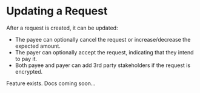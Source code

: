 # Updating a Request

After a request is created, it can be updated:

* The payee can optionally cancel the request or increase/decrease the expected amount.
* The payer can optionally accept the request, indicating that they intend to pay it.
* Both payee and payer can add 3rd party stakeholders if the request is encrypted.

Feature exists. Docs coming soon...
